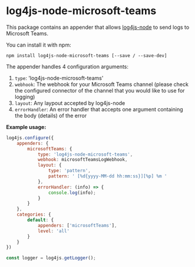 # log4js-node-microsoft-teams

This package contains an appender that allows [log4js-node](https://github.com/log4js-node/log4js-node) to send logs to Microsoft Teams.

You can install it with npm:
```
npm install log4js-node-microsoft-teams [--save / --save-dev]
```

The appender handles 4 configuration arguments:
1. `type`: 'log4js-node-microsoft-teams'
2. `webhook`: The webhook for your Microsoft Teams channel (please check the configured connector of the channel that you would like to use for logging)
3. `layout`: Any laypout accepted by log4js-node
4. `errorHandler`: An error handler that accepts one argument containing the body (details) of the error

**Example usage:**
```javascript
log4js.configure({
    appenders: {
        microsoftTeams: {
            type: 'log4js-node-microsoft-teams',
            webhook: microsoftTeamsLogWebhook,
            layout: {
                type: 'pattern',
                pattern: ' [%d{yyyy-MM-dd hh:mm:ss}][%p] %m '
            },
            errorHandler: (info) => {
                console.log(info);
            }
        }
    },
    categories: {
        default: {
            appenders: ['microsoftTeams'],
            level: 'all'
        }
    }
})

const logger = log4js.getLogger();
```
